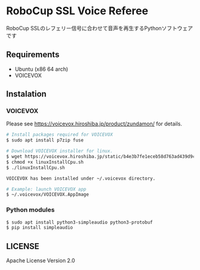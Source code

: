 # RoboCup SSL Voice Referee

RoboCup SSLのレフェリー信号に合わせて音声を再生するPythonソフトウェアです

## Requirements

- Ubuntu (x86 64 arch)
- VOICEVOX

## Instalation

### VOICEVOX

Please see https://voicevox.hiroshiba.jp/product/zundamon/ for details.

```sh
# Install packages required for VOICEVOX
$ sudo apt install p7zip fuse

# Download VOICEVOX installer for linux.
$ wget https://voicevox.hiroshiba.jp/static/b4e3b7fe1eceb58d763ad439d9c35ec7/linuxInstallCpu.sh
$ chmod +x linuxInstallCpu.sh
$ ./linuxInstallCpu.sh

VOICEVOX has been installed under ~/.voicevox directory.

# Example: launch VOICEVOX app
$ ~/.voicevox/VOICEVOX.AppImage
```

### Python modules

```sh
$ sudo apt install python3-simpleaudio python3-protobuf
$ pip install simpleaudio
```


## LICENSE

Apache License Version 2.0

